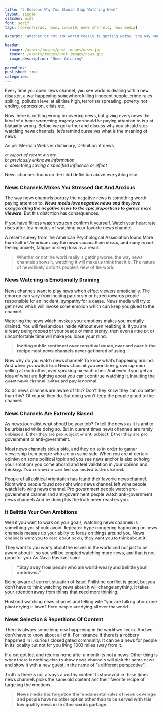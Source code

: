```yaml
---
title: "5 Reasons Why You Should Stop Watching News"
layout: single
classes: wide
font: serif
tags: [coronavirus, news, covid19, news channels, news media]

excerpt: "Whether or not the world really is getting worse, the way news channels portray news watching it will make us think that it is."

header:
  image: /assets/images/post_images/news.jpg
  teaser: /assets/images/post_images/news.jpg
  image_description: "News Watching"
  
permalink:
published: true
categories: 
---
```


Every time you open news channel, you see world is dealing with a new disaster, a war happening somewhere killing innocent people, crime rates spiking, pollution level at all time high, terrorism spreading, poverty not ending, oppression, crisis etc.

Now there is nothing wrong in covering news, but giving every news the label of a heart wrenching tragedy we should be paying attention to is just blatantly wrong. Before we go further and discuss why you should stop watching news channels, let’s remind ourselves what is the meaning of news.

As per Merriam Webster dictionary, Definition of news: 

<em>a: report of recent events </em><br>
<em>b: previously unknown information </em><br>
<em>c: something having a specified influence or effect</em><br>


News channels focus on the third definition above everything else. 


### News Channels Makes You Stressed Out And Anxious ###

The way news channels portray the negative news is something worth paying attention to. <em>**News media love negative news and they love exaggerating the negative news to the epic proportions to garner more viewers**</em>. But this distortion has consequences.

If you have fitness watch you can confirm it yourself. Watch your heart rate rises after few minutes of watching your favorite news channel.

A recent survey from the American Psychological Association found More than half of Americans say the news causes them stress, and many report feeling anxiety, fatigue or sleep loss as a result.

>Whether or not the world really is getting worse, the way news channels shows it, watching it will make us think that it is. The nature of news likely distorts people’s view of the world


### News Watching is Emotionally Draining ###

News channels want to play news which effect viewers emotionally. The emotion can vary from inciting patriotism or hatred towards people responsible for an incident, sympathy for a cause. News media will try to get news which will invoke some emotion which can keep you glued to the channel. 

Watching the news which invokes your emotions makes you mentally drained. You will feel anxious inside without even realizing it.  If you are already being robbed of your peace of mind silenty, then even a little bit of uncomfortable time will make you loose your mind.

 >**Inciting public sentiment over sensitive issues, over and over is the recipe most news channels never get bored of using.** 

Now why do you watch news channel? To know what’s happening around. And when you switch to a News channel you see three grown up men yelling at each other, over speaking on each other. And even if you get an idea of what are fighting about you can’t continue watching it. Insulting the guest news channel invites and pay is normal. 



So do news channels are aware of this? Don’t they know they can do better than this? Of course they do. But doing won’t keep the people glued to the channel.



### News Channels Are Extremly Biased ###

As news journalist what should be your job? To tell the news as it is and to be unbiased while doing so.
But in current times news channels are rarely unbiased. Either they are pro subject or anti subject. Either they are pro government or anti-government. 

Most news channels pick a side, and they do so in order to garner viewership from people who are on same side. When you are of certain opinion on some political topic and you see news anchor is also echoing your emotions you come aboard and feel validation in your opinion and thinking. You as viewers can feel connected to the channel. 

People of all political orientation has found their favorite news channel. Right wing people found pro right wing news channel, left wing people watch left-wing news channel. Pro government people watch pro-government channel and anti-government people watch anti-government news channels.And by doing this the truth never reaches you.



### It Belittle Your Own Ambitions ###

Well if you want to work on your goals, watching news channels is something you should avoid. Repeated hype mongering happening on news channels messes up your ability to focus on things around you. News channels want you to care about news, they want you to think about it. 

They want to you worry about the issues in the world and not just to be aware about it, so you will be tempted watching more news, and that is not good for you. As Naval Ravikant said:

> **“Stay away from people who are world-weary and belittle your ambitions.”**

Being aware of current situation of Israel Philistine conflict is good, but you don’t have to think watching news about it will change anything. It takes your attention away from things that need more thinking.

Husband watching news channel and telling wife “you are talking about one plant drying in lawn? Here people are dying all over the world. 


 
### News Selection & Repetitions Of Content ### 

There is always something new happening in the world we live in. And we don't have to know about all of it. For instance, if there is a robbery happened in luxurious closed gated community. It can be a news for people in its locailty but not for you living 1000 miles away from it.

If a cat got lost and returns home after a month its not a news. Other thing is when there is nothing else to show news channels will pick the same news and show it with a new guest, in the name of "a different perspective".

Truth is there is not always a worthy content to show and in these times news channels picks the same old content and their favorite recipe of targeting the emotions. 


>**News media has forgotton the fundamental rules of news coverage and people have no other option other than to be served with this low quality news or in other words garbage.** 

